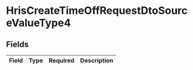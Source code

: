 # HrisCreateTimeOffRequestDtoSourceValueType4


## Fields

| Field       | Type        | Required    | Description |
| ----------- | ----------- | ----------- | ----------- |